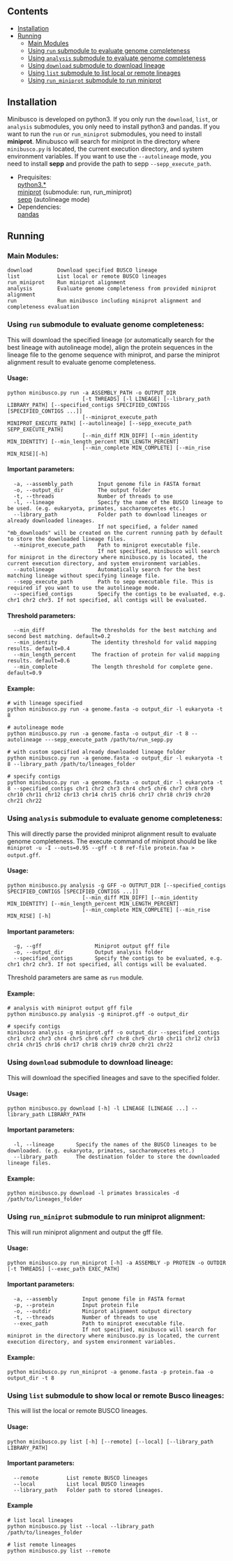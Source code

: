 ## Contents
- [Installation](#installation)
- [Running](#running)
  - [Main Modules](#main-modules)
  - [Using `run` submodule to evaluate genome completeness](#using-run-submodule-to-evaluate-genome-completeness)
  - [Using `analysis` submodule to evaluate genome completeness](#using-analysis-submodule-to-evaluate-genome-completeness)
  - [Using `download` submodule to download lineage](#using-download-submodule-to-download-lineage)
  - [Using `list` submodule to list local or remote lineages](#using-list-submodule-to-list-local-or-remote-lineages)
  - [Using `run_miniprot` submodule to run miniprot](#using-run_miniprot-submodule-to-run-miniprot)

Installation
------------
Minibusco is developed on python3. If you only run the `download`, `list`, or `analysis` submodules, you only need to install python3 and pandas.
If you want to run the `run` or `run_miniprot` submodules, you need to install **miniprot**. 
Minubusco will search for miniprot in the directory where `minibusco.py` is located, the current execution directory, and system environment variables.
If you want to use the `--autolineage` mode, you need to install **sepp** and provide the path to sepp `--sepp_execute_path`.
- Prequisites:  
      [python3.*](https://www.python.org)  
      [miniprot](https://github.com/lh3/miniprot) (submodule: run, run_miniprot)  
      [sepp](https://github.com/smirarab/sepp) (autolineage mode)
- Dependencies:  
  [pandas](https://pandas.pydata.org/docs/getting_started/install.html#installing-from-pypi)  

## Running

### Main Modules:

```angular2html
download        Download specified BUSCO lineage
list            List local or remote BUSCO lineages
run_miniprot    Run miniprot alignment
analysis        Evaluate genome completeness from provided miniprot alignment
run             Run minibusco including miniprot alignment and completeness evaluation
```

### Using `run` submodule to evaluate genome completeness:

This will download the specified lineage (or automatically search for the best lineage with autolineage mode), align the
protein sequences in the lineage file to the genome sequence with miniprot, and parse the miniprot alignment result to
evaluate genome completeness.
#### Usage:
```angular2html
python minibusco.py run -a ASSEMBLY_PATH -o OUTPUT_DIR 
                        [-t THREADS] [-l LINEAGE] [--library_path LIBRARY_PATH] [--specified_contigs SPECIFIED_CONTIGS [SPECIFIED_CONTIGS ...]] 
                        [--miniprot_execute_path MINIPROT_EXECUTE_PATH] [--autolineage] [--sepp_execute_path SEPP_EXECUTE_PATH] 
                        [--min_diff MIN_DIFF] [--min_identity MIN_IDENTITY] [--min_length_percent MIN_LENGTH_PERCENT] 
                        [--min_complete MIN_COMPLETE] [--min_rise MIN_RISE][-h] 
```

#### Important parameters:
```angular2html
  -a, --assembly_path        Input genome file in FASTA format
  -o, --output_dir           The output folder
  -t, --threads              Number of threads to use
  -l, --lineage              Specify the name of the BUSCO lineage to be used. (e.g. eukaryota, primates, saccharomycetes etc.)
  --library_path             Folder path to download lineages or already downloaded lineages. 
                             If not specified, a folder named "mb_downloads" will be created on the current running path by default to store the downloaded lineage files.
  --miniprot_execute_path    Path to miniprot executable file. 
                             If not specified, minibusco will search for miniprot in the directory where minibusco.py is located, the current execution directory, and system environment variables.
  --autolineage              Automatically search for the best matching lineage without specifying lineage file.
  --sepp_execute_path        Path to sepp executable file. This is required if you want to use the autolineage mode.
  --specified_contigs        Specify the contigs to be evaluated, e.g. chr1 chr2 chr3. If not specified, all contigs will be evaluated.
```

#### Threshold parameters:
```angular2html
  --min_diff               The thresholds for the best matching and second best matching. default=0.2
  --min_identity           The identity threshold for valid mapping results. default=0.4
  --min_length_percent     The fraction of protein for valid mapping results. default=0.6
  --min_complete           The length threshold for complete gene. default=0.9
```

#### Example:
```angular2html
# with lineage specified
python minibusco.py run -a genome.fasta -o output_dir -l eukaryota -t 8

# autolineage mode
python minibusco.py run -a genome.fasta -o output_dir -t 8 --autolineage ---sepp_execute_path /path/to/run_sepp.py

# with custom specified already downloaded lineage folder
python minibusco.py run -a genome.fasta -o output_dir -l eukaryota -t 8 --library_path /path/to/lineages_folder

# specify contigs
python minibusco.py run -a genome.fasta -o output_dir -l eukaryota -t 8 --specified_contigs chr1 chr2 chr3 chr4 chr5 chr6 chr7 chr8 chr9 chr10 chr11 chr12 chr13 chr14 chr15 chr16 chr17 chr18 chr19 chr20 chr21 chr22
```

### Using `analysis` submodule to evaluate genome completeness:
This will directly parse the provided miniprot alignment result to evaluate genome completeness. The execute command of miniprot should be like `miniprot -u -I --outs=0.95 --gff -t 8 ref-file protein.faa > output.gff`.
#### Usage:
```angular2html
python minibusco.py analysis -g GFF -o OUTPUT_DIR [--specified_contigs SPECIFIED_CONTIGS [SPECIFIED_CONTIGS ...]] 
                        [--min_diff MIN_DIFF] [--min_identity MIN_IDENTITY] [--min_length_percent MIN_LENGTH_PERCENT] 
                        [--min_complete MIN_COMPLETE] [--min_rise MIN_RISE] [-h]
```
#### Important parameters:
```angular2html
  -g, --gff                 Miniprot output gff file
  -o, --output_dir          Output analysis folder
  --specified_contigs       Specify the contigs to be evaluated, e.g. chr1 chr2 chr3. If not specified, all contigs will be evaluated.
```
Threshold parameters are same as `run` module.

#### Example:
```angular2html
# analysis with miniprot output gff file
python minibusco.py analysis -g miniprot.gff -o output_dir

# specify contigs
minibusco analysis -g miniprot.gff -o output_dir --specified_contigs chr1 chr2 chr3 chr4 chr5 chr6 chr7 chr8 chr9 chr10 chr11 chr12 chr13 chr14 chr15 chr16 chr17 chr18 chr19 chr20 chr21 chr22
```

### Using `download` submodule to download lineage:
This will download the specified lineages and save to the specified folder.
#### Usage:
```angular2html
python minibusco.py download [-h] -l LINEAGE [LINEAGE ...] --library_path LIBRARY_PATH
```

#### Important parameters:
```angular2html
  -l, --lineage       Specify the names of the BUSCO lineages to be downloaded. (e.g. eukaryota, primates, saccharomycetes etc.)
  --library_path      The destination folder to store the downloaded lineage files.
```

#### Example:
```angular2html
python minibusco.py download -l primates brassicales -d /path/to/lineages_folder
```

### Using `run_miniprot` submodule to run miniprot alignment:
This will run miniprot alignment and output the gff file.
#### Usage:
```angular2html
python minibusco.py run_miniprot [-h] -a ASSEMBLY -p PROTEIN -o OUTDIR [-t THREADS] [--exec_path EXEC_PATH]
```

#### Important parameters:
```angular2html
  -a, --assembly        Input genome file in FASTA format
  -p, --protein         Input protein file
  -o, --outdir          Miniprot alignment output directory
  -t, --threads         Number of threads to use
  --exec_path           Path to miniprot executable file. 
                        If not specified, minibusco will search for miniprot in the directory where minibusco.py is located, the current execution directory, and system environment variables.
```

#### Example:
```angular2html
python minibusco.py run_miniprot -a genome.fasta -p protein.faa -o output_dir -t 8
```

### Using `list` submodule to show local or remote Busco lineages:
This will list the local or remote BUSCO lineages.
#### Usage:
```angular2html
python minibusco.py list [-h] [--remote] [--local] [--library_path LIBRARY_PATH]
```

#### Important parameters:
```angular2html
  --remote         List remote BUSCO lineages
  --local          List local BUSCO lineages
  --library_path   Folder path to stored lineages.
```

#### Example
```angular2html
# list local lineages
python minibusco.py list --local --library_path /path/to/lineages_folder

# list remote lineages
python minibusco.py list --remote
```


